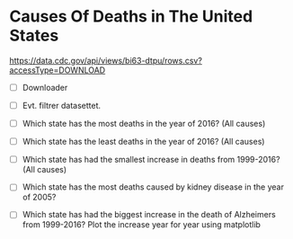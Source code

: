 # Causes Of Deaths in The United States

https://data.cdc.gov/api/views/bi63-dtpu/rows.csv?accessType=DOWNLOAD  

- [ ] Downloader
- [ ] Evt. filtrer datasettet.
- [ ] Which state has the most deaths in the year of 2016? (All causes)  
- [ ] Which state has the least deaths in the year of 2016? (All causes)  
- [ ] Which state has had the smallest increase in deaths from 1999-2016? (All causes)  
- [ ] Which state has the most deaths caused by kidney disease in the year of 2005?  
- [ ] Which state has had the biggest increase in the death of Alzheimers from 1999-2016? Plot the increase year for year using matplotlib 



